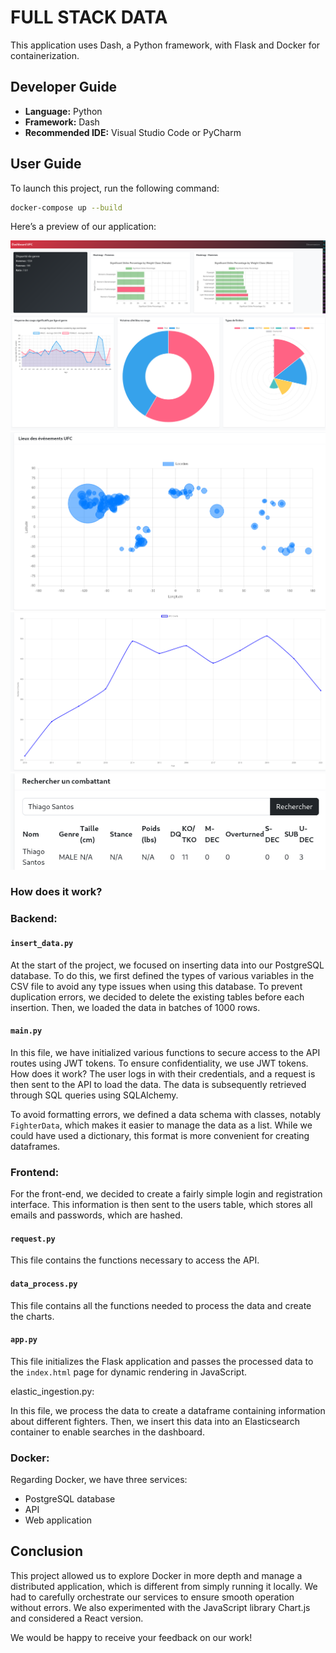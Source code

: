 # FULL STACK DATA

This application uses Dash, a Python framework, with Flask and Docker for containerization.

## Developer Guide

- **Language:** Python  
- **Framework:** Dash  
- **Recommended IDE:** Visual Studio Code or PyCharm

## User Guide

To launch this project, run the following command:

```bash
docker-compose up --build
```

Here’s a preview of our application:

![Application Screenshot](images/app1.png)
![Application Screenshot](images/app2.png)
![Application Screenshot](images/app3.png)
![Application Screenshot](images/app4.png)
![Application Screenshot](images/app5.png)

### How does it work?

### Backend:

#### `insert_data.py`

At the start of the project, we focused on inserting data into our PostgreSQL database. To do this, we first defined the types of various variables in the CSV file to avoid any type issues when using this database. To prevent duplication errors, we decided to delete the existing tables before each insertion. Then, we loaded the data in batches of 1000 rows.

#### `main.py`

In this file, we have initialized various functions to secure access to the API routes using JWT tokens. To ensure confidentiality, we use JWT tokens. How does it work? The user logs in with their credentials, and a request is then sent to the API to load the data. The data is subsequently retrieved through SQL queries using SQLAlchemy.

To avoid formatting errors, we defined a data schema with classes, notably `FighterData`, which makes it easier to manage the data as a list. While we could have used a dictionary, this format is more convenient for creating dataframes.


### Frontend:

For the front-end, we decided to create a fairly simple login and registration interface. This information is then sent to the users table, which stores all emails and passwords, which are hashed.
#### `request.py`

This file contains the functions necessary to access the API.

#### `data_process.py`

This file contains all the functions needed to process the data and create the charts.

#### `app.py`

This file initializes the Flask application and passes the processed data to the `index.html` page for dynamic rendering in JavaScript.

elastic_ingestion.py:

In this file, we process the data to create a dataframe containing information about different fighters. Then, we insert this data into an Elasticsearch container to enable searches in the dashboard.

### Docker:

Regarding Docker, we have three services:

- PostgreSQL database
- API
- Web application

## Conclusion

This project allowed us to explore Docker in more depth and manage a distributed application, which is different from simply running it locally. We had to carefully orchestrate our services to ensure smooth operation without errors. We also experimented with the JavaScript library Chart.js and considered a React version.

We would be happy to receive your feedback on our work!
